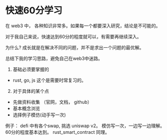 # 快速60分学习

在 web3 中， 各种知识非常多。如果每一个都要深入研究，结论是不可能的。

对于我自己来说，快速达到60分的程度就可以，有需要再继续深入。

为什么? 成长就是在解决不同的问题，并不是求出一个问题的最优解。

总结下我的学习思路，避免自己在web3中迷路。


1. 基础必须要掌握的

- rust, go, js 这个是需要时常复习的。

2. 对于具体的某个点
 - 先做资料收集 （官网，文档， github）
 - 基本概念浏览
 - 选择例子模仿(动手写一次)
 
例子：
    defi 中有各个swap, 挑选 uniswap v2。 模仿写一次，一边写一边理解。 60分的程度基本达到。
    rust_smart_contract 同理。 